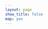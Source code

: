 ```yaml
---
layout: page
show_title: false
map: yes
---
```


 <div id="mapid"></div>
 <div id="holc_data"></div>
 
 <script>

  var fragment = location.hash.replace(/^#/, '');

	var map = L.map('mapid');

	L.tileLayer('https://api.mapbox.com/styles/v1/{id}/tiles/{z}/{x}/{y}?access_token=pk.eyJ1IjoibWFwYm94IiwiYSI6ImNpejY4NXVycTA2emYycXBndHRqcmZ3N3gifQ.rJcFIG214AriISLbB6B5aw', {
		maxZoom: 18,
		attribution: 'Map data &copy; <a href="https://www.openstreetmap.org/">OpenStreetMap</a> contributors, ' +
			'<a href="https://creativecommons.org/licenses/by-sa/2.0/">CC-BY-SA</a>, ' +
			'Imagery © <a href="https://www.mapbox.com/">Mapbox</a>',
		id: 'mapbox/streets-v11',
		tileSize: 512,
		zoomOffset: -1
	}).addTo(map);
  
  var myStyle = {
    "color": "#ff7800",
    "weight": 5,
    "opacity": 0.65
  };
  
  var holcColor = {
    "A": "#008000",
    "B": "#0000FF",
    "C": "#FFFF00",
    "D": "#FF0000"
  }

  function newIcon(color) {
    return new L.Icon({
      iconUrl: '{{ site.baseurl }}/assets/img/marker-icon-' + color + '.png',
      shadowUrl: '{{ site.baseurl }}/assets/img/marker-shadow.png',
      iconSize: [25, 41],
      iconAnchor: [12, 41],
      popupAnchor: [1, -34],
      shadowSize: [41, 41]
    });
  }
  
  var icons = {
    "A": newIcon("green"),
    "B": newIcon("blue"),
    "C": newIcon("gold"),
    "D": newIcon("red"),
    "": newIcon("grey")
  }
  
  var workers = [
    {% for worker in site.data.workers %}
      {"holc_id": "{{ worker.holc_id }}",
      "id": "{{ worker.id }}",
      "name": "{{ worker.signature }}",
      "url": "{{ worker.url }}", 
      "sex": "{{ worker.sex_9 }}", 
      "race": "{{ worker.race_10 }}",
      "age": "{{ worker.age_11 | floor }}", 
      "occupation": "{{ worker.occupation_28 }}",
      "industry": "{{ worker.industry_29 }}"      
    }{% if forloop.last %}{% else %},{% endif %}
    {% endfor %}
  ];
  
  function workerTable(holc_id) {
    var these_workers = workers.filter(x => x.holc_id === holc_id);
    if (these_workers.length == 0) {
      return "None";
    } else {
      output = "<table><tr><th>Name</th><th>Sex</th><th>Race</th><th>Age</th>" +
        "<th>Occupation</th><th>Industry</th></tr>";
      
      these_workers.forEach(x => output += 
        "<tr><td>" + x["id"] + ": " +
        "<a href='" + x["url"] + "'>" + x["name"] + "</a>" +
        "</td><td>" + x["sex"] +
        "</td><td>" + x["race"] +
        "</td><td>" + x["age"] +
        "</td><td>" + x["occupation"] +
        "</td><td>" + x["industry"] +
        "</td></tr>");
        
      output += "</table>";
      return output;
    }
  }

  var highlightedLayer = null;
  var layerIndex = {}
  
  function clickFeature(holc_id) {

    var holc_layer = layerIndex[holc_id];
    var holc_properties = holc_layer.feature.properties;
    var holc_data = holc_properties.area_description_data;

    var holc_div = document.getElementById('holc_data');
    
    // display data
    holc_div.innerHTML = "<h3>HOLC Data: " + holc_properties.holc_id + "</h3>" +
      "<dt>Name</dt><dd>" + holc_data['9'].replace(/\ (1st|2nd|3rd|4th).*/, '') + "</dd>" + 
      "<dt>Class</dt><dd>" + holc_data['1b'] + "</dd>" +
      "<dt>Nationalities</dt><dd>" + holc_data['1c'] + "</dd>" +
      "<dt>Blacks</dt><dd>" + holc_data['1d'] + "</dd>" +
      "<dt>WPA Workers</dt><dd>" + workerTable(holc_properties.holc_id) + "</dd>" +
      "<dt>Description</dt><dd>" + holc_data['8'] + "</dd>";

    if (highlightedLayer) {
      // unhighlight the selected layer
      highlightedLayer.setStyle( {fillOpacity: 0.2});
    }

    if (holc_layer === highlightedLayer) {
      // clear current selection without changing bounds
      highlightedLayer = null;
      holc_div.innerHTML = "";
      document.location.hash = "";
    }
    else {
      // highlight current selection and set bounds
      holc_layer.setStyle({fillOpacity: 0.5}); 
      highlightedLayer = holc_layer;
      map.fitBounds(holc_layer.getBounds());
      document.location.hash = holc_id;
    }  
  }

  $.getJSON("{{ site.baseurl }}/assets/OHCleveland1939.geojson", function(data) {
    holc_layer = L.geoJson(data, {
      style: function(feature) {
        return {
          fillColor: holcColor[feature.properties.holc_grade],
          fillOpacity: 0.2,
          opacity: 1,
          weight: 1,
          color: 'grey'
        }
      },
      onEachFeature: function(feature, layer) {
        layerIndex[layer.feature.properties.holc_id] = layer;
        layer.on('click', function (e) {
          clickFeature(layer.feature.properties.holc_id);
        });
      }
    }).addTo(map);
    map.fitBounds(holc_layer.getBounds());
    if (fragment) {
      if (Object.keys(layerIndex).includes(fragment)) {
        clickFeature(fragment);
      } else {
        console.log("Bad fragment: " + fragment);
      }
    }
  });

  {% for worker in site.data.workers %}
    {% if worker.longitude %}
      {% assign holc_id = worker.holc_id %}
      {% assign holc = site.data.holc | where: "id", holc_id | first %}
	L.marker([{{ worker.latitude }}, {{ worker.longitude }}], {icon: icons["{{ worker.holc_id | slice: 0 }}"]})
    .bindPopup(
      "<b>{{ worker.id }}. {{ worker.signature }}</b><br>{{ worker.sex_9 }}, " + 
      "{{ worker.race_10 }}, {{ worker.age_11 | floor }}<br>" + 
      "\"{{ worker.occupation_28 }}\"<br>\"{{ worker.industry_29 }}\"<br>" + 
      "<b>{{ holc_id }}: {{ holc.name }}</b>")
    .addTo(map);
    {% endif %}
  {% endfor %}
</script>
